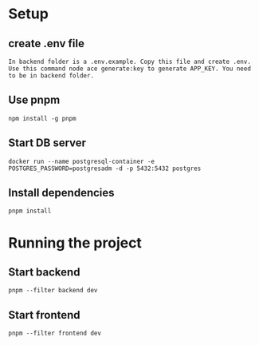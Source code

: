 # Setup

## create .env file
```
In backend folder is a .env.example. Copy this file and create .env. Use this command node ace generate:key to generate APP_KEY. You need to be in backend folder.
```

## Use pnpm
```
npm install -g pnpm
```

## Start DB server
```
docker run --name postgresql-container -e POSTGRES_PASSWORD=postgresadm -d -p 5432:5432 postgres
```

## Install dependencies
```
pnpm install 
```


# Running the project
## Start backend
```
pnpm --filter backend dev
```

## Start frontend
```
pnpm --filter frontend dev
```